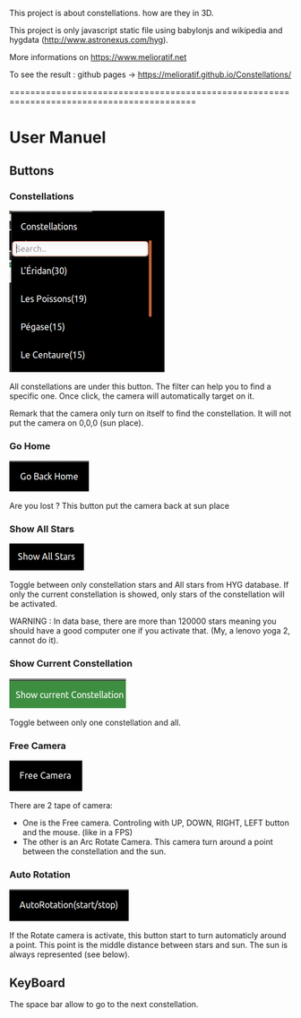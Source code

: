 This project is about constellations. how are they in 3D.

This project is only javascript static file using babylonjs and wikipedia and hygdata (http://www.astronexus.com/hyg).

More informations on https://www.melioratif.net

To see the result : github pages -> https://melioratif.github.io/Constellations/

==========================================================================================

# User Manuel

## Buttons

### Constellations 
![The Constellation Button](/images/constellationsButton.png)

All constellations are under this button. The filter can help you to find a specific one.
Once click, the camera will automatically target on it. 

Remark that the camera only turn on itself to find the constellation. It will not put the camera on 0,0,0 (sun place). 

### Go Home
![The Go Home Button](/images/goHomeButton.png)

Are you lost ? This button put the camera back at sun place 

### Show All Stars
![The Show All Button](/images/ShowAllStarsButton.png)

Toggle between only constellation stars and All stars from HYG database.
If only the current constellation is showed, only stars of the constellation will be activated.

WARNING : In data base, there are more than 120000 stars meaning you should have a good computer one if you activate that. 
(My, a lenovo yoga 2, cannot do it).


### Show Current Constellation
![The Show Current Button](/images/ShowCurrentConstellationButton.png)

Toggle between only one constellation and all. 

### Free Camera
![The Free Camera Button](/images/FreeCameraButton.png)

There are 2 tape of camera:
* One is the Free camera. Controling with UP, DOWN, RIGHT, LEFT button and the mouse. (like in a FPS)
* The other is an Arc Rotate Camera. This camera turn around a point between the constellation and the sun. 

### Auto Rotation
![The AutoRotation button](/images/AutoRotationButton.png)

If the Rotate camera is activate, this button start to turn automaticly around a point. This point is the middle distance between stars and sun. 
The sun is always represented (see below).

## KeyBoard

The space bar allow to go to the next constellation. 

